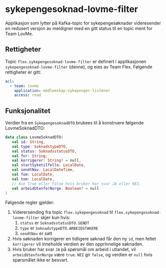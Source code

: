 # sykepengesoknad-lovme-filter

Applikasjon som lytter på Kafka-topic for sykepengesøknader videresender en redusert versjon av meldigner med en gitt
status til en topic ment for Team LovMe.

## Rettigheter

Topic `flex.sykepengesoknad-lovme-filter` er definert i applikasjonen `sykepengesoknad-lovme-filter` (denne), og eies av
Team Flex. Følgende rettigheter er gitt:

```yaml
acl:
  - team: lovme
    application: medlemskap-sykepenger-listener
    access: read
```

## Funksjonalitet

Verdier fra en `SykepengesoknadDTO` brukees til å konstruere følgende LovmeSoknadDTO:

```kotlin
data class LovmeSoknadDTO(
   val id: String,
   val type: SoknadstypeDTO,
   val status: SoknadsstatusDTO,
   val fnr: String,
   val korrigerer: String? = null,
   val startSyketilfelle: LocalDate,
   val sendtNav: LocalDateTime,
   val fom: LocalDate,
   val tom: LocalDate,
   // Kun True eller False hvis bruker har svar JA eller NEI.
   val arbeidUtenforNorge: Boolean? = null
)
```

Følgende regler gjelder:

1. Viderersending fra topic `flex.sykepengesoknad` til `flex.sykepengesoknad-lovme-filter` skjer kun
   hvis:
   1. `status` er `SoknadsstatusDTO.SENDT`
   2. `type` er `SoknadstypeDTO.ARBEIDSTAKERE`
   3. `sendtNav` er satt
2. Hvis søknaden korrigerer en tidligere søknad får den ny `id`, men feltet `korrigerer` vil inneholde verdien av den
   opprinnelige søknaden.
3. Hvis bruker har svar `JA` på spørsmål om arbeid i utlandet, vil `arbeidUtenforNorge` være `true`. `NEI` gir  `false`, 
   og verdien er `null` hvis spørsmålet ikke er besvart.

